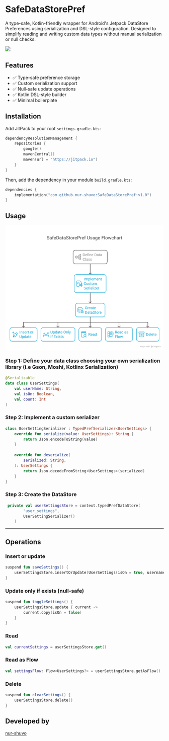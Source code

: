 
# SafeDataStorePref

A type-safe, Kotlin-friendly wrapper for Android's Jetpack DataStore Preferences using serialization and DSL-style configuration. Designed to simplify reading and writing custom data types without manual serialization or null checks.

[![](https://jitpack.io/v/nur-shuvo/SafeDataStorePref.svg)](https://jitpack.io/#nur-shuvo/SafeDataStorePref)

## Features

- ✅ Type-safe preference storage
- ✅ Custom serialization support
- ✅ Null-safe update operations
- ✅ Kotlin DSL-style builder
- ✅ Minimal boilerplate

## Installation

Add JitPack to your root `settings.gradle.kts`:

```kotlin
dependencyResolutionManagement {
    repositories {
        google()
        mavenCentral()
        maven(url = "https://jitpack.io")
    }
}
```

Then, add the dependency in your module `build.gradle.kts`:

```kotlin
dependencies {
    implementation("com.github.nur-shuvo:SafeDataStorePref:v1.0")
}
```

## Usage
<img src="photos/SafeDataStorePref-visual.png" alt="Screenshot 1" style="display: block; margin: auto;" />

### Step 1: Define your data class choosing your own serialization library (i.e Gson, Moshi, Kotlinx Serialization)

```kotlin
@Serializable
data class UserSettings(
    val userName: String,
    val isOn: Boolean,
    val count: Int
)

```

### Step 2: Implement a custom serializer

```kotlin
class UserSettingSerializer : TypedPrefSerializer<UserSettings> {
    override fun serialize(value: UserSettings): String {
        return Json.encodeToString(value)
    }

    override fun deserialize(
        serialized: String,
    ): UserSettings {
        return Json.decodeFromString<UserSettings>(serialized)
    }
}

```

### Step 3: Create the DataStore

```kotlin
 private val userSettingsStore = context.typedPrefDataStore(
        "user_settings",
        UserSettingSerializer()
    )

```

---

## Operations

### Insert or update

```kotlin
suspend fun saveSettings() {
    userSettingsStore.insertOrUpdate(UserSettings(isOn = true, username = "nurshuvo"))
}
```

### Update only if exists (null-safe)

```kotlin
suspend fun toggleSettings() {
    userSettingsStore.update { current ->
        current.copy(isOn = false)
    }
}
```

### Read

```kotlin
val currentSettings = userSettingsStore.get()
```

### Read as Flow

```kotlin
val settingsFlow: Flow<UserSettings?> = userSettingsStore.getAsFlow()
```

### Delete

```kotlin
suspend fun clearSettings() {
    userSettingsStore.delete()
}
```

## Developed by

[nur-shuvo](https://github.com/nur-shuvo)
